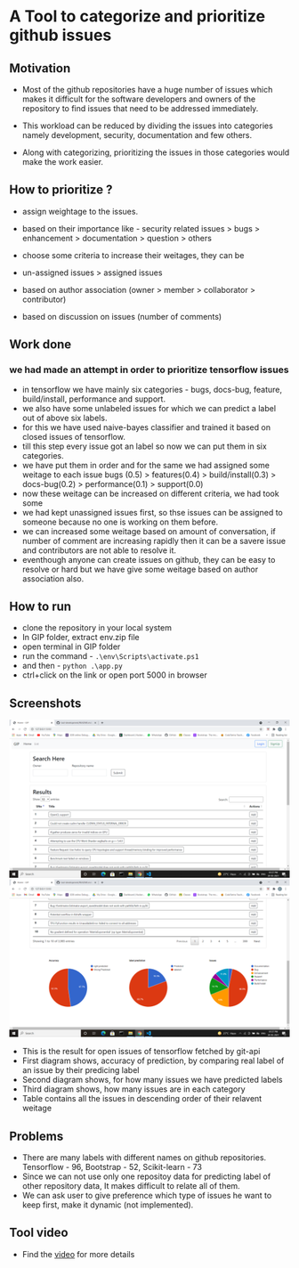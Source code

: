 # A Tool to categorize and prioritize github issues
## Motivation
- Most of the github repositories have a huge number of issues which makes it difficult for the software developers and owners of the repository  to find issues that need to be addressed immediately.

- This workload can be reduced by dividing the issues into categories namely development, security, documentation and few others.

- Along with categorizing, prioritizing the issues in those categories would make the work easier.

## How to prioritize ?
- assign weightage to the issues.

- based on their importance like - security related issues > bugs > enhancement > documentation > question > others

- choose some criteria to increase their weitages, they can be

- un-assigned issues > assigned issues

- based on author association (owner > member > collaborator > contributor)

- based on discussion on issues (number of comments)

## Work done
### we had made an attempt in order to prioritize tensorflow issues
- in tensorflow we have mainly six categories - bugs, docs-bug, feature, build/install, performance and support.
- we also have some unlabeled issues for which we can predict a label out of above six labels.
- for this we have used naive-bayes classifier and trained it based on closed issues of tensorflow.
- till this step every issue got an label so now we can put them in six categories.
- we have put them in order and for the same we had assigned some weitage to each issue
 bugs (0.5) > features(0.4) > build/install(0.3) > docs-bug(0.2) > performance(0.1) > support(0.0)
- now these weitage can be increased on different criteria, we had took some
- we had kept unassigned issues first, so thse issues can be assigned to someone because no one is working on them before.
- we can increased some weitage based on amount of conversation, if number of comment are increasing rapidly then it can be a savere issue and contributors are not able to resolve it.
- eventhough anyone can create issues on github, they can be easy to resolve or hard but we have give some weitage based on author association also.

## How to run
- clone the repository in your local system
- In GIP folder, extract env.zip file
- open terminal in GIP folder
- run the command - `.\env\Scripts\activate.ps1`
- and then -         `python .\app.py`
- ctrl+click on the link or open port 5000 in browser

## Screenshots
![top](screenshots/s1.png "Top Home Page")
![bottom](screenshots/s2.png "Bottom Home Page")
- This is the result for open issues of tensorflow fetched by git-api
- First diagram shows, accuracy of prediction, by comparing real label of an issue by their predicing label
- Second diagram shows, for how many issues we have predicted labels
- Third diagram shows, how many issues are in each category
- Table contains all the issues in descending order of their relavent weitage

## Problems
- There are many labels with different names on github repositories.
  Tensorflow - 96,  Bootstrap - 52, Scikit-learn - 73 
- Since we can not use only one repositoy data for predicting label of other repository data, It makes difficult to relate all of them.
- We can ask user to give preference which type of issues he want to keep first, make it dynamic (not implemented).

## Tool video
- Find the [video](https://drive.google.com/file/d/1UrgXqLrCuuYPK8iaP8KiGOF9rTSW975E/view?usp=sharing) for more details
